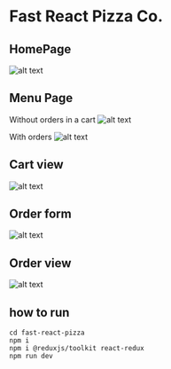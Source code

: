 # Fast React Pizza Co.

## HomePage

![alt text](image.png)

## Menu Page

Without orders in a cart
![alt text](image-1.png)

With orders
![alt text](image-2.png)

## Cart view

![alt text](image-3.png)

## Order form

![alt text](image-4.png)

## Order view

![alt text](image-5.png)

## how to run

```
cd fast-react-pizza
npm i
npm i @reduxjs/toolkit react-redux
npm run dev
```
